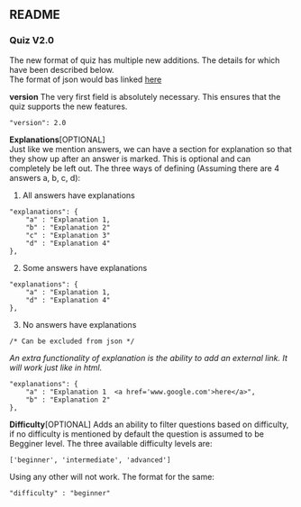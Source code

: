 ## README
### Quiz V2.0
The new format of quiz has multiple new additions. The details for which have been described below.  
The format of json would bas linked [here](./pretest.json)  

**version**
The very first field is absolutely necessary. This ensures that the quiz supports the new features.
```
"version": 2.0
```   

**Explanations**[OPTIONAL]  
Just like we mention answers, we can have a section for explanation so that they show up after an answer is marked. This is optional and can completely be left out. The three ways of defining (Assuming there are 4 answers a, b, c, d):

1. All answers have explanations
```
"explanations": {
    "a" : "Explanation 1,
    "b" : "Explanation 2"
    "c" : "Explanation 3"
    "d" : "Explanation 4"
},
```  
2. Some answers have explanations
```
"explanations": {
    "a" : "Explanation 1,
    "d" : "Explanation 4"
},
```

3. No answers have explanations
```
/* Can be excluded from json */
```  

*An extra functionality of explanation is the ability to add an external link. It will work just like in html.*  
```
"explanations": {
    "a" : "Explanation 1  <a href='www.google.com'>here</a>",
    "b" : "Explanation 2"
},
```

**Difficulty**[OPTIONAL]
Adds an ability to filter questions based on difficulty, if no difficulty is mentioned by default the question is assumed to be Begginer level.
The three available difficulty levels are:
```
['beginner', 'intermediate', 'advanced']
```
Using any other will not work. The format for the same:
```
"difficulty" : "beginner"
```